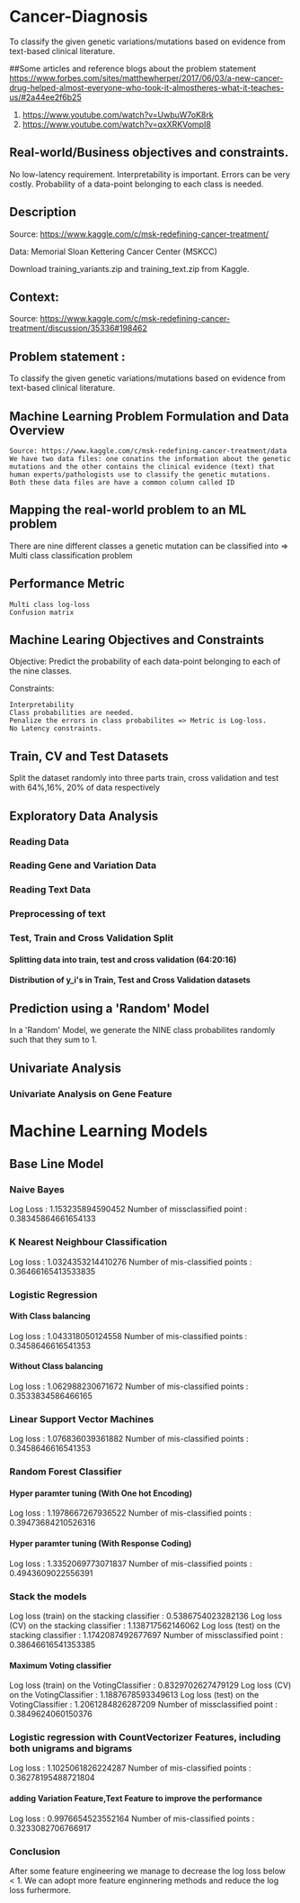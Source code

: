 # Cancer-Diagnosis
To classify the given genetic variations/mutations based on evidence from text-based clinical literature.


##Some articles and reference blogs about the problem statement
https://www.forbes.com/sites/matthewherper/2017/06/03/a-new-cancer-drug-helped-almost-everyone-who-took-it-almostheres-what-it-teaches-us/#2a44ee2f6b25 
1. https://www.youtube.com/watch?v=UwbuW7oK8rk
2. https://www.youtube.com/watch?v=qxXRKVompI8

## Real-world/Business objectives and constraints.
No low-latency requirement.
Interpretability is important.
Errors can be very costly.
Probability of a data-point belonging to each class is needed.



## Description

Source: https://www.kaggle.com/c/msk-redefining-cancer-treatment/

Data: Memorial Sloan Kettering Cancer Center (MSKCC)

Download training_variants.zip and training_text.zip from Kaggle.

## Context:

Source: https://www.kaggle.com/c/msk-redefining-cancer-treatment/discussion/35336#198462

## Problem statement :

To classify the given genetic variations/mutations based on evidence from text-based clinical literature.

##  Machine Learning Problem Formulation and Data Overview

    Source: https://www.kaggle.com/c/msk-redefining-cancer-treatment/data
    We have two data files: one conatins the information about the genetic mutations and the other contains the clinical evidence (text) that human experts/pathologists use to classify the genetic mutations.
    Both these data files are have a common column called ID


## Mapping the real-world problem to an ML problem

There are nine different classes a genetic mutation can be classified into => Multi class classification problem

##  Performance Metric

    Multi class log-loss
    Confusion matrix

## Machine Learing Objectives and Constraints

Objective: Predict the probability of each data-point belonging to each of the nine classes.

Constraints:

    Interpretability
    Class probabilities are needed.
    Penalize the errors in class probabilites => Metric is Log-loss.
    No Latency constraints.

##  Train, CV and Test Datasets

Split the dataset randomly into three parts train, cross validation and test with 64%,16%, 20% of data respectively

##  Exploratory Data Analysis

###  Reading Data
###  Reading Gene and Variation Data
###  Reading Text Data
###  Preprocessing of text

###  Test, Train and Cross Validation Split
####  Splitting data into train, test and cross validation (64:20:16)
####  Distribution of y_i's in Train, Test and Cross Validation datasets

## Prediction using a 'Random' Model

In a 'Random' Model, we generate the NINE class probabilites randomly such that they sum to 1.

## Univariate Analysis

### Univariate Analysis on Gene Feature


# Machine Learning Models
##  Base Line Model
### Naive Bayes
Log Loss : 1.153235894590452
Number of missclassified point : 0.38345864661654133

###  K Nearest Neighbour Classification
Log loss : 1.0324353214410276
Number of mis-classified points : 0.36466165413533835

###  Logistic Regression
####  With Class balancing
Log loss : 1.043318050124558
Number of mis-classified points : 0.3458646616541353
####  Without Class balancing
Log loss : 1.062988230671672
Number of mis-classified points : 0.3533834586466165
###  Linear Support Vector Machines
Log loss : 1.076836039361882
Number of mis-classified points : 0.3458646616541353
###  Random Forest Classifier
#### Hyper paramter tuning (With One hot Encoding)
Log loss : 1.1978667267936522
Number of mis-classified points : 0.39473684210526316
####  Hyper paramter tuning (With Response Coding)
Log loss : 1.3352069773071837
Number of mis-classified points : 0.4943609022556391

###  Stack the models
Log loss (train) on the stacking classifier : 0.5386754023282136
Log loss (CV) on the stacking classifier : 1.138717562146062
Log loss (test) on the stacking classifier : 1.1742087492677697
Number of missclassified point : 0.38646616541353385

#### Maximum Voting classifier
Log loss (train) on the VotingClassifier : 0.8329702627479129
Log loss (CV) on the VotingClassifier : 1.1887678593349613
Log loss (test) on the VotingClassifier : 1.2061284826287209
Number of missclassified point : 0.3849624060150376

### Logistic regression with CountVectorizer Features, including both unigrams and bigrams
Log loss : 1.1025061826224287
Number of mis-classified points : 0.36278195488721804

#### adding Variation Feature,Text Feature to improve the performance
Log loss : 0.9976654523552164
Number of mis-classified points : 0.3233082706766917
### Conclusion
After some feature engineering we manage to decrease the log loss below < 1. We can adopt more feature enginnering methods and reduce the log loss furhermore.

